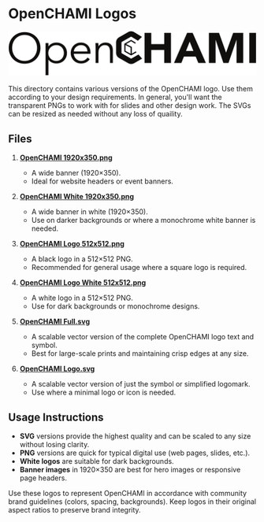 # OpenCHAMI Logos

![OpenCHAMI 1920x350 Banner](OpenCHAMI%201920x350.png "OpenCHAMI 1920x350 Banner")

This directory contains various versions of the OpenCHAMI logo. Use them according to your design requirements.  In general, you'll want the transparent PNGs to work with for slides and other design work.  The SVGs can be resized as needed without any loss of quaility.

## Files

1. [**OpenCHAMI 1920x350.png**](OpenCHAMI%201920x350.png)  
   - A wide banner (1920×350).  
   - Ideal for website headers or event banners.

2. [**OpenCHAMI White 1920x350.png**](OpenCHAMI%20White%201920x350.png)  
   - A wide banner in white (1920×350).  
   - Use on darker backgrounds or where a monochrome white banner is needed.

3. [**OpenCHAMI Logo 512x512.png**](OpenCHAMI%20Logo%20512x512.png)  
   - A black logo in a 512×512 PNG.  
   - Recommended for general usage where a square logo is required.

4. [**OpenCHAMI Logo White 512x512.png**](OpenCHAMI%20White%20Logo%20512x512.png)  
   - A white logo in a 512×512 PNG.  
   - Use for dark backgrounds or monochrome designs.

5. [**OpenCHAMI Full.svg**](OpenCHAMI%20Full.svg)  
   - A scalable vector version of the complete OpenCHAMI logo text and symbol.  
   - Best for large-scale prints and maintaining crisp edges at any size.

6. [**OpenCHAMI Logo.svg**](OpenCHAMI%20Logo.svg)  
   - A scalable vector version of just the symbol or simplified logomark.  
   - Use where a minimal logo or icon is needed.



## Usage Instructions

- **SVG** versions provide the highest quality and can be scaled to any size without losing clarity.  
- **PNG** versions are quick for typical digital use (web pages, slides, etc.).  
- **White logos** are suitable for dark backgrounds.  
- **Banner images** in 1920×350 are best for hero images or responsive page headers.

Use these logos to represent OpenCHAMI in accordance with community brand guidelines (colors, spacing, backgrounds). Keep logos in their original aspect ratios to preserve brand integrity.
